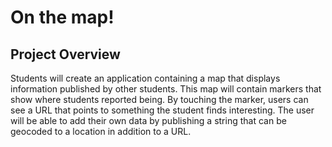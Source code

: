 # On the map!

## Project Overview
Students will create an application containing a map that displays information published by other students. This map will contain markers that show where students reported being. By touching the marker, users can see a URL that points to something the student finds interesting. The user will be able to add their own data by publishing a string that can be geocoded to a location in addition to a URL.